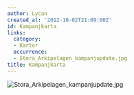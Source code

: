 ```yaml
---
author: Lycan
created_at: '2012-10-02T21:09:00Z'
id: Kampanjkarta
links:
  category:
  - Kartor
  occurrence:
  - Stora_Arkipelagen_kampanjupdate.jpg
title: Kampanjkarta
---
```


![][1]

  [1]: Stora_Arkipelagen_kampanjupdate.jpg "Stora_Arkipelagen_kampanjupdate.jpg"